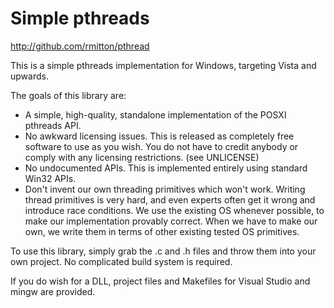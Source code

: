 Simple pthreads
===============

http://github.com/rmitton/pthread

This is a simple pthreads implementation for Windows, targeting Vista and upwards.

The goals of this library are:

- A simple, high-quality, standalone implementation of the POSXI pthreads API.
- No awkward licensing issues. This is released as completely free software to use as you wish. 
  You do not have to credit anybody or comply with any licensing restrictions. (see UNLICENSE)
- No undocumented APIs. This is implemented entirely using standard Win32 APIs.
- Don't invent our own threading primitives which won't work. Writing thread primitives is very hard,
  and even experts often get it wrong and introduce race conditions. We use the existing OS whenever possible,
  to make our implementation provably correct. When we have to make our own, we write them in terms of
  other existing tested OS primitives.

To use this library, simply grab the .c and .h files and throw them into your own project.
No complicated build system is required.

If you do wish for a DLL, project files and Makefiles for Visual Studio and mingw are provided.
